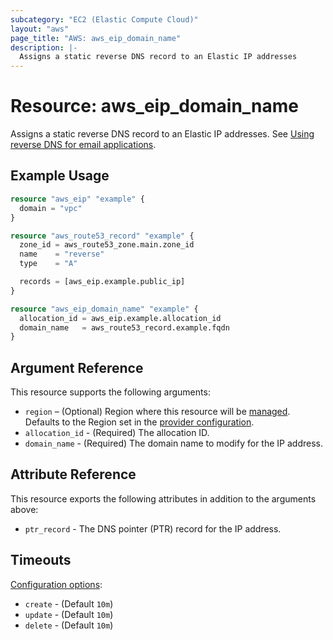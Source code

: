 ```yaml
---
subcategory: "EC2 (Elastic Compute Cloud)"
layout: "aws"
page_title: "AWS: aws_eip_domain_name"
description: |-
  Assigns a static reverse DNS record to an Elastic IP addresses
---
```


# Resource: aws_eip_domain_name

Assigns a static reverse DNS record to an Elastic IP addresses. See [Using reverse DNS for email applications](https://docs.aws.amazon.com/AWSEC2/latest/UserGuide/elastic-ip-addresses-eip.html#Using_Elastic_Addressing_Reverse_DNS).

## Example Usage

```terraform
resource "aws_eip" "example" {
  domain = "vpc"
}

resource "aws_route53_record" "example" {
  zone_id = aws_route53_zone.main.zone_id
  name    = "reverse"
  type    = "A"

  records = [aws_eip.example.public_ip]
}

resource "aws_eip_domain_name" "example" {
  allocation_id = aws_eip.example.allocation_id
  domain_name   = aws_route53_record.example.fqdn
}
```

## Argument Reference

This resource supports the following arguments:

* `region` – (Optional) Region where this resource will be [managed](https://docs.aws.amazon.com/general/latest/gr/rande.html#regional-endpoints). Defaults to the Region set in the [provider configuration](https://registry.terraform.io/providers/hashicorp/aws/latest/docs#aws-configuration-reference).
* `allocation_id` - (Required) The allocation ID.
* `domain_name` - (Required) The domain name to modify for the IP address.

## Attribute Reference

This resource exports the following attributes in addition to the arguments above:

* `ptr_record` - The DNS pointer (PTR) record for the IP address.

## Timeouts

[Configuration options](https://developer.hashicorp.com/terraform/language/resources/syntax#operation-timeouts):

- `create` - (Default `10m`)
- `update` - (Default `10m`)
- `delete` - (Default `10m`)
